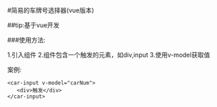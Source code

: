 #简易的车牌号选择器(vue版本)

##tip:基于vue开发

###使用方法:

1.引入组件
2.组件包含一个触发的元素，如div,input
3.使用v-model获取值

案例:

```
<car-input v-model="carNum">
   <div>触发</div>
</car-input>
````
